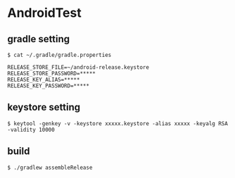 AndroidTest
===========

gradle setting
--------------

    $ cat ~/.gradle/gradle.properties
    
    RELEASE_STORE_FILE=~/android-release.keystore
    RELEASE_STORE_PASSWORD=*****
    RELEASE_KEY_ALIAS=*****
    RELEASE_KEY_PASSWORD=*****

keystore setting
----------------

    $ keytool -genkey -v -keystore xxxxx.keystore -alias xxxxx -keyalg RSA -validity 10000

build
-----

    $ ./gradlew assembleRelease
